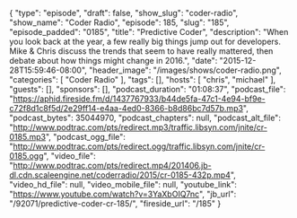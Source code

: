 {
  "type": "episode",
  "draft": false,
  "show_slug": "coder-radio",
  "show_name": "Coder Radio",
  "episode": 185,
  "slug": "185",
  "episode_padded": "0185",
  "title": "Predictive Coder",
  "description": "When you look back at the year, a few really big things jump out for developers. Mike & Chris discuss the trends that seem to have really mattered, then debate about how things might change in 2016.",
  "date": "2015-12-28T15:59:46-08:00",
  "header_image": "/images/shows/coder-radio.png",
  "categories": [
    "Coder Radio"
  ],
  "tags": [],
  "hosts": [
    "chris",
    "michael"
  ],
  "guests": [],
  "sponsors": [],
  "podcast_duration": "01:08:37",
  "podcast_file": "https://aphid.fireside.fm/d/1437767933/b44de5fa-47c1-4e94-bf9e-c72f8d1c8f5d/2e29ff14-e4aa-4ed0-8366-b8d86bc7d57b.mp3",
  "podcast_bytes": 35044970,
  "podcast_chapters": null,
  "podcast_alt_file": "http://www.podtrac.com/pts/redirect.mp3/traffic.libsyn.com/jnite/cr-0185.mp3",
  "podcast_ogg_file": "http://www.podtrac.com/pts/redirect.ogg/traffic.libsyn.com/jnite/cr-0185.ogg",
  "video_file": "http://www.podtrac.com/pts/redirect.mp4/201406.jb-dl.cdn.scaleengine.net/coderradio/2015/cr-0185-432p.mp4",
  "video_hd_file": null,
  "video_mobile_file": null,
  "youtube_link": "https://www.youtube.com/watch?v=3YaXbOIQ7nc",
  "jb_url": "/92071/predictive-coder-cr-185/",
  "fireside_url": "/185"
}

